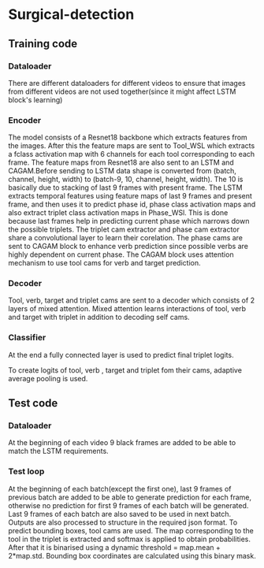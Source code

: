 # Surgical-detection

## Training code
### Dataloader
There are different dataloaders for different videos to ensure that images from different videos are not used together(since it might affect LSTM block's learning)
### Encoder
The model consists of a Resnet18 backbone which extracts features from the images. After this the feature maps are sent to Tool_WSL which extracts a fclass activation map with 6 channels for each tool corresponding to each frame. The feature maps from Resnet18 are also sent to an LSTM and CAGAM.Before sending to LSTM data shape is converted from (batch, channel, height, width) to (batch-9, 10, channel, height, width). The 10 is basically due to stacking of last 9 frames with present frame. The LSTM extracts temporal features using feature maps of last 9 frames and present frame, and then uses it to predict phase id, phase class activation maps and also extract triplet class activation maps in Phase_WSl. This is done because last frames help in predicting current phase which narrows down the possible triplets. The triplet cam extractor and phase cam extractor share a convolutional layer to learn their corelation. The phase cams are sent to CAGAM block to enhance verb prediction since possible verbs are highly dependent on current phase. The CAGAM block uses attention mechanism to use tool cams for verb and target prediction. 
### Decoder
Tool, verb, target and triplet cams are sent to a decoder which consists of 2 layers of mixed attention. Mixed attention learns interactions of tool, verb and target with triplet in addition to decoding self cams. 
### Classifier
At the end a fully connected layer is used to predict final triplet logits.

To create logits of tool, verb , target and triplet fom their cams, adaptive average pooling is used.

## Test code
### Dataloader
At the beginning of each video 9 black frames are added to be able to match the LSTM requirements.
### Test loop
At the beginning of each batch(except the first one), last 9 frames of previous batch are added to be able to generate prediction for each frame, otherwise no prediction for first 9 frames of each batch will be generated. Last 9 frames of each batch are also saved to be used in next batch.
Outputs are also processed to structure in the required json format.
To predict bounding boxes, tool cams are used. The map corresponding to the tool in the triplet is extracted and softmax is applied to obtain probabilities. After that it is binarised using a dynamic threshold = map.mean + 2*map.std. Bounding box coordinates are calculated using this binary mask.
